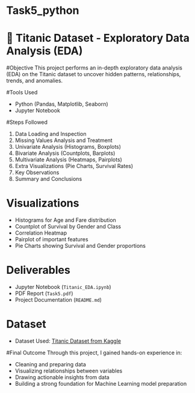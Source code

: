 # Task5_python
# 🚢 Titanic Dataset - Exploratory Data Analysis (EDA)

#Objective
This project performs an in-depth exploratory data analysis (EDA) on the Titanic dataset to uncover hidden patterns, relationships, trends, and anomalies.

#Tools Used
- Python (Pandas, Matplotlib, Seaborn)
- Jupyter Notebook

#Steps Followed
1. Data Loading and Inspection
2. Missing Values Analysis and Treatment
3. Univariate Analysis (Histograms, Boxplots)
4. Bivariate Analysis (Countplots, Barplots)
5. Multivariate Analysis (Heatmaps, Pairplots)
6. Extra Visualizations (Pie Charts, Survival Rates)
7. Key Observations
8. Summary and Conclusions

# Visualizations
- Histograms for Age and Fare distribution
- Countplot of Survival by Gender and Class
- Correlation Heatmap
- Pairplot of important features
- Pie Charts showing Survival and Gender proportions

# Deliverables
- Jupyter Notebook (`Titanic_EDA.ipynb`)
- PDF Report (`Task5.pdf`)
- Project Documentation (`README.md`)

# Dataset
- Dataset Used: [Titanic Dataset from Kaggle](https://www.kaggle.com/c/titanic/data)

#Final Outcome
Through this project, I gained hands-on experience in:
- Cleaning and preparing data
- Visualizing relationships between variables
- Drawing actionable insights from data
- Building a strong foundation for Machine Learning model preparation
